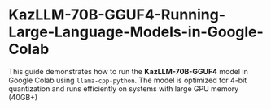 # KazLLM-70B-GGUF4-Running-Large-Language-Models-in-Google-Colab
This guide demonstrates how to run the **KazLLM-70B-GGUF4** model in Google Colab using `llama-cpp-python`. The model is optimized for 4-bit quantization and runs efficiently on systems with large GPU memory (40GB+)
